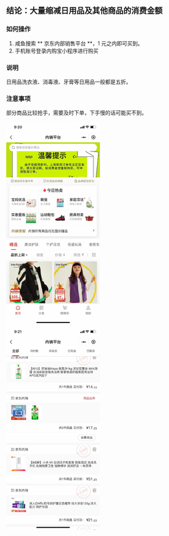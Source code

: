 ## 结论：大量缩减日用品及其他商品的消费金额

### 如何操作

1. 咸鱼搜索 ** 京东内部销售平台 **，1 元之内即可买到。
2. 手机账号登录内购宝小程序进行购买

### 说明

日用品洗衣液、消毒液、牙膏等日用品一般都是五折。

### 注意事项

部分商品比较抢手，需要及时下单，下手慢的话可能买不到。

<img src="../images/jd2.jpg" width=50% height=50%>
<img src="../images/jd1.jpg" width=50% height=50%>
